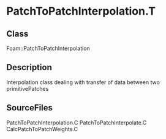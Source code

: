 # PatchToPatchInterpolation.T 
## Class
Foam::PatchToPatchInterpolation

## Description
Interpolation class dealing with transfer of data between two
primitivePatches

## SourceFiles
PatchToPatchInterpolation.C
PatchToPatchInterpolate.C
CalcPatchToPatchWeights.C


